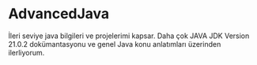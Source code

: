 # AdvancedJava
İleri seviye java bilgileri ve projelerimi kapsar.
Daha çok JAVA JDK Version 21.0.2 dokümantasyonu ve genel Java konu anlatımları üzerinden ilerliyorum.